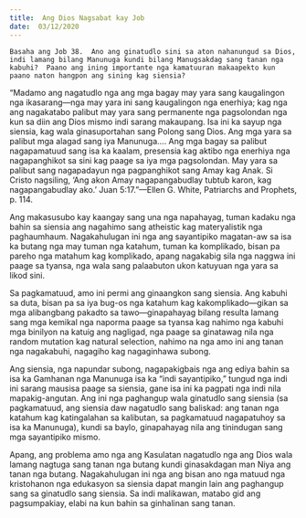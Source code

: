 ```yaml
---
title:  Ang Dios Nagsabat kay Job
date:  03/12/2020
---
```


`Basaha ang Job 38.  Ano ang ginatudlo sini sa aton nahanungud sa Dios, indi lamang bilang Manunuga kundi bilang Manugsakdag sang tanan nga kabuhi?  Paano ang ining importante nga kamatuuran makaapekto kun paano naton hangpon ang sining kag siensia?`

“Madamo ang nagatudlo nga ang mga bagay may yara sang kaugalingon nga ikasarang—nga may yara ini sang kaugalingon nga enerhiya; kag nga ang nagakatabo palibut may yara sang permanente nga pagsolondan nga kun sa diin ang Dios mismo indi sarang makaupang.  Isa ini ka sayup nga siensia, kag wala ginasuportahan sang Polong sang Dios.  Ang mga yara sa palibut mga alagad sang iya Manunuga…. Ang mga bagay sa palibut nagapamatuud sang isa ka kaalam, presensia kag aktibo nga enerhiya nga nagapanghikot sa sini kag paage sa iya mga pagsolondan.  May yara sa palibut sang nagapadayun nga pagpanghikot sang Amay kag Anak.  Si Cristo nagsiling, ‘Ang akon Amay nagapangabudlay tubtub karon, kag nagapangabudlay ako.’ Juan 5:17.”—Ellen G. White, Patriarchs and Prophets, p. 114.

Ang makasusubo kay kaangay sang una nga napahayag, tuman kadaku nga bahin sa siensia ang nagahimo sang atheistic kag materyalistik nga paghaumhaum.  Nagakahulugan ini nga ang sayantipiko magatan-aw sa isa ka butang nga may tuman nga katahum, tuman ka komplikado, bisan pa pareho nga matahum kag komplikado, apang nagakabig sila nga naggwa ini paage sa tyansa, nga wala sang palaabuton ukon katuyuan nga yara sa likod sini.

Sa pagkamatuud, amo ini permi ang ginaangkon sang siensia.  Ang kabuhi sa duta, bisan pa sa iya bug-os nga katahum kag kakomplikado—gikan sa mga alibangbang pakadto sa tawo—ginapahayag bilang resulta lamang sang mga kemikal nga naporma paage sa tyansa kag nahimo nga kabuhi mga binilyon na katuig ang nagligad, nga paage sa ginatawag nila nga random mutation kag natural selection, nahimo na nga amo ini ang tanan nga nagakabuhi, nagagiho kag nagaginhawa subong.

Ang siensia, nga napundar subong, nagapakigbais nga ang ediya bahin sa isa ka Gamhanan nga Manunuga isa ka “indi sayantipiko,” tungud nga indi ini sarang mausisa paage sa siensia, gane isa ini ka pagpati nga indi nila mapakig-angutan.  Ang ini nga paghangup wala ginatudlo sang siensia (sa pagkamatuud, ang siensia daw nagatudlo sang baliskad: ang tanan nga katahum kag katingalahan sa kalibutan, sa pagkamatuud nagapatuhoy sa isa ka Manunuga), kundi sa baylo, ginapahayag nila ang tinindugan sang mga sayantipiko mismo.

Apang, ang problema amo nga ang Kasulatan nagatudlo nga ang Dios wala lamang nagtuga sang tanan nga butang kundi ginasakdagan man Niya ang tanan nga butang.  Nagakahulugan ini nga ang bisan ano nga matuud nga kristohanon nga edukasyon sa siensia dapat mangin lain ang paghangup sang sa ginatudlo sang siensia.  Sa indi malikawan, matabo gid ang pagsumpakiay, elabi na kun bahin sa ginhalinan sang tanan.